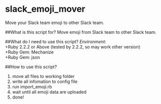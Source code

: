 # slack_emoji_mover
Move your Slack team emoji to other Slack team.

##What is this script for?
Move emoji from Slack team to other Slack team.

##What do I need to use this script?
*Environment:*  
 +Ruby 2.2.2 or Above (tested by 2.2.2, so may work other version)  
 +Ruby Gem: Mechanize  
 +Ruby Gem: json

##How to use this script?
1. move all files to working folder
2. write all infomation to config file
3. run import_emoji.rb
4. wait until all emoji data are uploaded
5. done!

